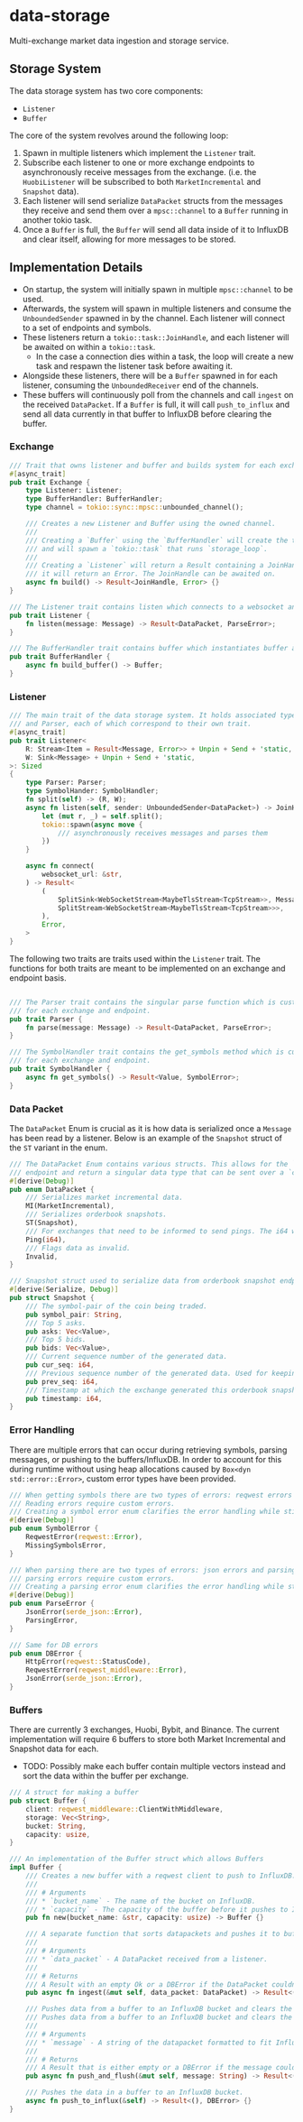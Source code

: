 # data-storage
Multi-exchange market data ingestion and storage service.

## Storage System
The data storage system has two core components:
- `Listener`
- `Buffer`

The core of the system revolves around the following loop:
1) Spawn in multiple listeners which implement the `Listener` trait.
2) Subscribe each listener to one or more exchange endpoints to asynchronously receive messages from the exchange. (i.e. the `HuobiListener` will be subscribed to both `MarketIncremental` and `Snapshot` data).
3) Each listener will send serialize `DataPacket` structs from the messages they receive and send them over a `mpsc::channel` to a `Buffer` running in another tokio task.
4) Once a `Buffer` is full, the `Buffer` will send all data inside of it to InfluxDB and clear itself, allowing for more messages to be stored.

## Implementation Details
- On startup, the system will initially spawn in multiple `mpsc::channel` to be used.
- Afterwards, the system will spawn in multiple listeners and consume the `UnboundedSender` spawned in by the channel. Each listener will connect to a set of endpoints and symbols.
- These listeners return a `tokio::task::JoinHandle`, and each listener will be awaited on within a `tokio::task`.
  - In the case a connection dies within a task, the loop will create a new task and respawn the listener task before awaiting it.
- Alongside these listeners, there will be a `Buffer` spawned in for each listener, consuming the `UnboundedReceiver` end of the channels.
- These buffers will continuously poll from the channels and call `ingest` on the received `DataPacket`. If a `Buffer` is full, it will call `push_to_influx` and send all data currently in that buffer to InfluxDB before clearing the buffer.

### Exchange
```rust
/// Trait that owns listener and buffer and builds system for each exchange
#[async_trait]
pub trait Exchange {
    type Listener: Listener;
    type BufferHandler: BufferHandler;
    type channel = tokio::sync::mpsc::unbounded_channel();

    /// Creates a new Listener and Buffer using the owned channel.
    ///
    /// Creating a `Buffer` using the `BufferHandler` will create the task using the receiver end of the channel
    /// and will spawn a `tokio::task` that runs `storage_loop`.
    ///
    /// Creating a `Listener` will return a Result containing a JoinHandle if the creation was successful, else
    /// it will return an Error. The JoinHandle can be awaited on.
    async fn build() -> Result<JoinHandle, Error> {}
}

/// The Listener trait contains listen which connects to a websocket and listens and parses data
pub trait Listener {
    fn listen(message: Message) -> Result<DataPacket, ParseError>;
}

/// The BufferHandler trait contains buffer which instantiates buffer and sends data to Influx.
pub trait BufferHandler {
    async fn build_buffer() -> Buffer;
}

```

### Listener
```rust
/// The main trait of the data storage system. It holds associated types to a SymbolHandler
/// and Parser, each of which correspond to their own trait.
#[async_trait]
pub trait Listener<
    R: Stream<Item = Result<Message, Error>> + Unpin + Send + 'static,
    W: Sink<Message> + Unpin + Send + 'static,
>: Sized
{
    type Parser: Parser;
    type SymbolHander: SymbolHandler;
    fn split(self) -> (R, W);
    async fn listen(self, sender: UnboundedSender<DataPacket>) -> JoinHandle<Result<(), Error>> {
        let (mut r, _) = self.split();
        tokio::spawn(async move {
            /// asynchronously receives messages and parses them
        })
    }

    async fn connect(
        websocket_url: &str,
    ) -> Result<
        (
            SplitSink<WebSocketStream<MaybeTlsStream<TcpStream>>, Message>,
            SplitStream<WebSocketStream<MaybeTlsStream<TcpStream>>>,
        ),
        Error,
    >
}
```

The following two traits are traits used within the `Listener` trait. The functions for both traits are meant to be
implemented on an exchange and endpoint basis.

```rust

/// The Parser trait contains the singular parse function which is custom implemented
/// for each exchange and endpoint.
pub trait Parser {
    fn parse(message: Message) -> Result<DataPacket, ParseError>;
}

/// The SymbolHandler trait contains the get_symbols method which is custom implemented
/// for each exchange and endpoint.
pub trait SymbolHandler {
    async fn get_symbols() -> Result<Value, SymbolError>;
}

```


### Data Packet
The `DataPacket` Enum is crucial as it is how data is serialized once a `Message` has been read by a listener. Below is an example of the `Snapshot` struct of the `ST` variant in the enum.

```rust
/// The DataPacket Enum contains various structs. This allows for the `Parser` trait to parse a `Message` from any
/// endpoint and return a singular data type that can be sent over a `channel`.
#[derive(Debug)]
pub enum DataPacket {
    /// Serializes market incremental data.
    MI(MarketIncremental),
    /// Serializes orderbook snapshots.
    ST(Snapshot),
    /// For exchanges that need to be informed to send pings. The i64 will contain the pong response.
    Ping(i64),
    /// Flags data as invalid.
    Invalid,
}

/// Snapshot struct used to serialize data from orderbook snapshot endpoints on exchanges.
#[derive(Serialize, Debug)]
pub struct Snapshot {
    /// The symbol-pair of the coin being traded.
    pub symbol_pair: String,
    /// Top 5 asks.
    pub asks: Vec<Value>,
    /// Top 5 bids.
    pub bids: Vec<Value>,
    /// Current sequence number of the generated data.
    pub cur_seq: i64,
    /// Previous sequence number of the generated data. Used for keeping track of the orderbook.
    pub prev_seq: i64,
    /// Timestamp at which the exchange generated this orderbook snapshot.
    pub timestamp: i64,
}
```

### Error Handling
There are multiple errors that can occur during retrieving symbols, parsing messages, or pushing to the buffers/InfluxDB. In order to account for this during runtime without using heap allocations caused by `Box<dyn std::error::Error>`, custom error types have been provided.

```rust
/// When getting symbols there are two types of errors: reqwest errors and reading errors.
/// Reading errors require custom errors.
/// Creating a symbol error enum clarifies the error handling while still revealing exactly what caused the error.
#[derive(Debug)]
pub enum SymbolError {
    ReqwestError(reqwest::Error),
    MissingSymbolsError,
}

/// When parsing there are two types of errors: json errors and parsing errors.
/// parsing errors require custom errors.
/// Creating a parsing error enum clarifies the error handling while still revealing exactly what caused the error.
#[derive(Debug)]
pub enum ParseError {
    JsonError(serde_json::Error),
    ParsingError,
}

/// Same for DB errors
pub enum DBError {
    HttpError(reqwest::StatusCode),
    ReqwestError(reqwest_middleware::Error),
    JsonError(serde_json::Error),
}

```



### Buffers
There are currently 3 exchanges, Huobi, Bybit, and Binance.
The current implementation will require 6 buffers to store both Market Incremental and Snapshot data for each.

- TODO: Possibly make each buffer contain multiple vectors instead and sort the data within the buffer per exchange.

```rust
/// A struct for making a buffer
pub struct Buffer {
    client: reqwest_middleware::ClientWithMiddleware,
    storage: Vec<String>,
    bucket: String,
    capacity: usize,
}

/// An implementation of the Buffer struct which allows Buffers
impl Buffer {
    /// Creates a new buffer with a reqwest client to push to InfluxDB.
    ///
    /// # Arguments
    /// * `bucket_name` - The name of the bucket on InfluxDB.
    /// * `capacity` - The capacity of the buffer before it pushes to InfluxDB.
    pub fn new(bucket_name: &str, capacity: usize) -> Buffer {}

    /// A separate function that sorts datapackets and pushes it to buffer
    ///
    /// # Arguments
    /// * `data_packet` - A DataPacket received from a listener.
    ///
    /// # Returns
    /// A Result with an empty Ok or a DBError if the DataPacket couldn't be pushed.
    pub async fn ingest(&mut self, data_packet: DataPacket) -> Result<(), DBError> {}

    /// Pushes data from a buffer to an InfluxDB bucket and clears the buffer afterwards.
    /// Pushes data from a buffer to an InfluxDB bucket and clears the buffer afterwards.
    ///
    /// # Arguments
    /// * `message` - A string of the datapacket formatted to fit InfluxDB.
    ///
    /// # Returns
    /// A Result that is either empty or a DBError if the message couldn't be pushed to a buffer.
    pub async fn push_and_flush(&mut self, message: String) -> Result<(), DBError> {}

    /// Pushes the data in a buffer to an InfluxDB bucket.
    async fn push_to_influx(&self) -> Result<(), DBError> {}
}
```
